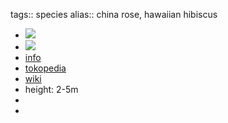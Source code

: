 tags:: species
alias:: china rose, hawaiian hibiscus

- ![](https://peach-geographical-bat-397.mypinata.cloud/ipfs/QmQtjNEhWwZ2QfqfjSpSA6xd3P9GnqyLxTXRZLQEy2c5we)
- ![](https://peach-geographical-bat-397.mypinata.cloud/ipfs/QmStAijaHaerZdScEDNykE5mEDsgnKqTGVdjU3PkN1W8cw)
- [info](http://www.plantsofasia.com/index/hibiscus_rosa_sinensis/0-647)
- [tokopedia](https://www.tokopedia.com/levineflorist/hibiscus-rosa-sinensis-kembang-sepatu-bangkok-bibit-tanaman-bunga-merah-963d0?extParam=ivf%3Dfalse%26src%3Dsearch)
- [wiki](https://en.wikipedia.org/wiki/Hibiscus_rosa-sinensis)
- height: 2-5m
-
-